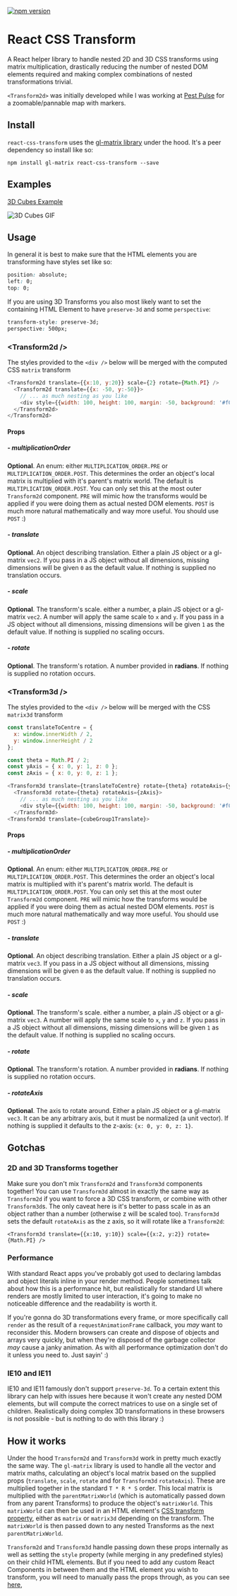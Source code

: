[![npm version](https://badge.fury.io/js/react-css-transform.svg)](https://badge.fury.io/js/react-css-transform)

# React CSS Transform

A React helper library to handle nested 2D and 3D CSS transforms using matrix multiplication, 
drastically reducing the number of nested DOM elements required and making complex 
combinations of nested transformations trivial.

`<Transform2d>` was initially developed while I was working at [Pest Pulse](https://www.pestpulse.com/) 
for a zoomable/pannable map with markers.

## Install

`react-css-transform` uses the [gl-matrix library](https://github.com/toji/gl-matrix)
under the hood. It's a peer dependency so install like so:

`npm install gl-matrix react-css-transform --save`

## Examples

[3D Cubes Example](https://baseten.github.io/react-css-transform/3d-cubes/index.html)

![3D Cubes GIF](https://baseten.github.io/react-css-transform/3d-cubes.gif)

## Usage

In general it is best to make sure that the HTML elements you are transforming have styles
set like so:

```css
position: absolute;
left: 0;
top: 0;
```

If you are using 3D Transforms you also most likely want to set the containing HTML Element 
to have `preserve-3d` and some `perspective`:

```css
transform-style: preserve-3d;
perspective: 500px;
```

### &lt;Transform2d />

The styles provided to the `<div />` below will be merged with the computed CSS `matrix` transform

```javascript
<Transform2d translate={{x:10, y:20}} scale={2} rotate={Math.PI} />
  <Transform2d translate={{x: -50, y:-50}}>
    // ... as much nesting as you like
    <div style={{width: 100, height: 100, margin: -50, background: '#f00'}} />
  </Transform2d>
</Transform2d> 
```

#### Props

##### - multiplicationOrder

**Optional**. An enum: either `MULTIPLICATION_ORDER.PRE` or `MULTIPLICATION_ORDER.POST`.
This determines the order an object's local matrix is multiplied with it's parent's matrix world.
The default is `MULTIPLICATION_ORDER.POST`. You can only set this at the most outer `Transform2d`
component. `PRE` will mimic how the transforms would be applied if you were doing them as
actual nested DOM elements. `POST` is much more natural mathematically and way more useful.
You should use `POST` :)

##### - translate

**Optional**. An object describing translation. Either a plain JS object or a gl-matrix 
`vec2`. If you pass in a JS object without all dimensions, missing dimensions will be 
given `0` as the default value. If nothing is supplied no translation occurs.

##### - scale

**Optional**. The transform's scale. either a number, a plain JS object or a gl-matrix 
`vec2`. A number will apply the same scale to `x` and `y`. If you pass in a JS object 
without all dimensions, missing dimensions will be given `1` as the default value. If
nothing is supplied no scaling occurs. 

##### - rotate

**Optional**. The transform's rotation. A number provided in **radians**. If nothing is 
supplied no rotation occurs.

### &lt;Transform3d />

The styles provided to the `<div />` below will be merged with the CSS `matrix3d` transform

```javascript
const translateToCentre = {
  x: window.innerWidth / 2,
  y: window.innerHeight / 2
};

const theta = Math.PI / 2;
const yAxis = { x: 0, y: 1, z: 0 };
const zAxis = { x: 0, y: 0, z: 1 };

<Transform3d translate={translateToCentre} rotate={theta} rotateAxis={yAxis}>
  <Transform3d rotate={theta} rotateAxis={zAxis}>
    // ... as much nesting as you like
    <div style={{width: 100, height: 100, margin: -50, background: '#f00'}} />
  </Transform3d>
<Transform3d translate={cubeGroup1Translate}>
```

#### Props

##### - multiplicationOrder

**Optional**. An enum: either `MULTIPLICATION_ORDER.PRE` or `MULTIPLICATION_ORDER.POST`.
This determines the order an object's local matrix is multiplied with it's parent's matrix world.
The default is `MULTIPLICATION_ORDER.POST`. You can only set this at the most outer `Transform2d`
component. `PRE` will mimic how the transforms would be applied if you were doing them as
actual nested DOM elements. `POST` is much more natural mathematically and way more useful.
You should use `POST` :)

##### - translate

**Optional**. An object describing translation. Either a plain JS object or a gl-matrix 
`vec3`. If you pass in a JS object without all dimensions, missing dimensions will be 
given `0` as the default value. If nothing is supplied no translation occurs.

##### - scale

**Optional**. The transform's scale. either a number, a plain JS object or a gl-matrix 
`vec3`. A number will apply the same scale to `x`, `y` and `z`. If you pass in a JS object 
without all dimensions, missing dimensions will be given `1` as the default value. If
nothing is supplied no scaling occurs. 

##### - rotate

**Optional**. The transform's rotation. A number provided in **radians**. If nothing is 
supplied no rotation occurs.

##### - rotateAxis

**Optional**. The axis to rotate around. Either a plain JS object or a gl-matrix `vec3`.
It can be any arbitrary axis, but it must be normalized (a unit vector). If nothing is 
supplied it defaults to the z-axis: `{x: 0, y: 0, z: 1}`. 

## Gotchas

### 2D and 3D Transforms together

Make sure you don't mix `Transform2d` and `Transform3d` components together! You can use
`Transform3d` almost in exactly the same way as `Transform2d` if you want to force a 3D 
CSS transform, or combine with other `Transform3d`s. The only caveat here is it's better
to pass scale in as an object rather than a number (otherwise z will be scaled too).
`Transform3d` sets the default `rotateAxis` as the z axis, so it will rotate like a
`Transform2d`:

`<Transform3d translate={{x:10, y:10}} scale={{x:2, y:2}} rotate={Math.PI} />`

### Performance

With standard React apps you've probably got used to declaring lambdas and object literals
inline in your render method. People sometimes talk about how this is a performance hit, 
but realistically for standard UI where renders are mostly limited to user interaction, 
it's going to make no noticeable difference and the readability is worth it.

If you're gonna do 3D transformations every frame, or more specifically call `render` as
the result of a `requestAnimationFrame` callback, you *may* want to reconsider this.
Modern browsers can create and dispose of objects and arrays very quickly, but when they're
disposed of the garbage collector *may* cause a janky animation. As with all 
performance optimization don't do it unless you need to. Just sayin' :) 

### IE10 and IE11

IE10 and IE11 famously don't support `preserve-3d`. To a certain extent this library can
help with issues here because it won't create any nested DOM elements, but will compute
the correct matrices to use on a single set of children. Realistically doing complex 3D 
transformations in these browsers is not possible - but is nothing to do with this library :)

## How it works

Under the hood `Transform2d` and `Transform3d` work in pretty much exactly the same way.
The `gl-matrix` library is used to handle all the vector and matrix maths, calculating
an object's local matrix based on the supplied props (`translate`, `scale`, `rotate` and 
for `Transform3d` `rotateAxis`). These are multiplied together in the standard `T * R * S`
order. This local matrix is multiplied with the `parentMatrixWorld` (which is automatically
passed down from any parent Transforms) to produce the object's `matrixWorld`. This 
`matrixWorld` can then be used in an HTML element's [CSS transform property](https://developer.mozilla.org/en-US/docs/Web/CSS/transform-function/matrix), either as
`matrix` or `matrix3d` depending on the transform. The `matrixWorld` is then passed down
to any nested Transforms as the next `parentMatrixWorld`.

`Transform2d` and `Transform3d` handle passing down these props internally as well as 
setting the `style` property (while merging in any predefined styles) on their child HTML 
elements. But if you need to add any custom React Components in between them and the HTML
element you wish to transform, you will need to manually pass the props through, as you 
can see [here](https://github.com/baseten/react-css-transform/blob/master/examples/3d-cubes/src/components/CubeGroup.js), 
